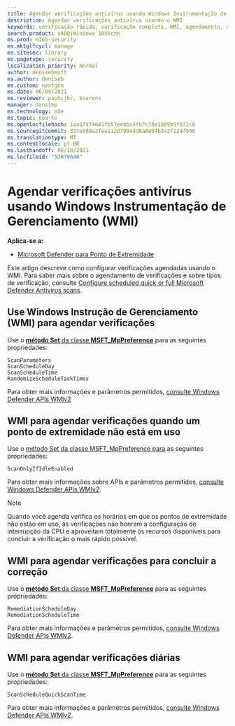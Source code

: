 ```yaml
---
title: Agendar verificações antivírus usando Windows Instrumentação de Gerenciamento
description: Agendar verificações antivírus usando o WMI
keywords: verificação rápida, verificação completa, WMI, agendamento, antivírus
search.product: eADQiWindows 10XVcnh
ms.prod: m365-security
ms.mktglfcycl: manage
ms.sitesec: library
ms.pagetype: security
localization_priority: Normal
author: denisebmsft
ms.author: deniseb
ms.custom: nextgen
ms.date: 06/09/2021
ms.reviewer: pauhijbr, ksarens
manager: dansimp
ms.technology: mde
ms.topic: how-to
ms.openlocfilehash: 1aa174f4601fb57eebbc4fb7c78e1809b9f072c8
ms.sourcegitcommit: 337e8d8a2fee112d799edd8a0e04b3a2f124f900
ms.translationtype: MT
ms.contentlocale: pt-BR
ms.lasthandoff: 06/10/2021
ms.locfileid: "52879640"
---
```

# <a name="schedule-antivirus-scans-using-windows-management-instrumentation-wmi"></a>Agendar verificações antivírus usando Windows Instrumentação de Gerenciamento (WMI)

**Aplica-se a:**

- [Microsoft Defender para Ponto de Extremidade](/microsoft-365/security/defender-endpoint/)

Este artigo descreve como configurar verificações agendadas usando o WMI. Para saber mais sobre o agendamento de verificações e sobre tipos de verificação, consulte [Configure scheduled quick or full Microsoft Defender Antivírus scans](schedule-antivirus-scans.md). 

## <a name="use-windows-management-instruction-wmi-to-schedule-scans"></a>Use Windows Instrução de Gerenciamento (WMI) para agendar verificações

Use o [ **método Set** da classe **MSFT_MpPreference**](/previous-versions/windows/desktop/legacy/dn455323(v=vs.85)) para as seguintes propriedades:

```WMI
ScanParameters
ScanScheduleDay
ScanScheduleTime
RandomizeScheduleTaskTimes
```

Para obter mais informações e parâmetros permitidos, [consulte Windows Defender APIs WMIv2](/previous-versions/windows/desktop/defender/windows-defender-wmiv2-apis-portal)

## <a name="wmi-for-scheduling-scans-when-an-endpoint-is-not-in-use"></a>WMI para agendar verificações quando um ponto de extremidade não está em uso

Use o [método Set da classe MSFT_MpPreference para](/previous-versions/windows/desktop/legacy/dn455323(v=vs.85)) as seguintes propriedades:

```WMI
ScanOnlyIfIdleEnabled
```

Para obter mais informações sobre APIs e parâmetros permitidos, [consulte Windows Defender APIs WMIv2](/previous-versions/windows/desktop/defender/windows-defender-wmiv2-apis-portal).

> [!NOTE]
> Quando você agenda verifica os horários em que os pontos de extremidade não estão em uso, as verificações não honram a configuração de interrupção da CPU e aproveitam totalmente os recursos disponíveis para concluir a verificação o mais rápido possível.


## <a name="wmi-for-scheduling-scans-to-complete-remediation"></a>WMI para agendar verificações para concluir a correção

Use o [ **método Set** da classe **MSFT_MpPreference**](/previous-versions/windows/desktop/legacy/dn455323(v=vs.85)) para as seguintes propriedades:

```WMI
RemediationScheduleDay
RemediationScheduleTime
```

Para obter mais informações e parâmetros permitidos, [consulte Windows Defender APIs WMIv2](/previous-versions/windows/desktop/defender/windows-defender-wmiv2-apis-portal).

## <a name="wmi-for-scheduling-daily-scans"></a>WMI para agendar verificações diárias

Use o [ **método Set** da classe **MSFT_MpPreference**](/previous-versions/windows/desktop/legacy/dn455323(v=vs.85)) para as seguintes propriedades:

```WMI
ScanScheduleQuickScanTime
```

Para obter mais informações e parâmetros permitidos, [consulte Windows Defender APIs WMIv2](/previous-versions/windows/desktop/defender/windows-defender-wmiv2-apis-portal).

